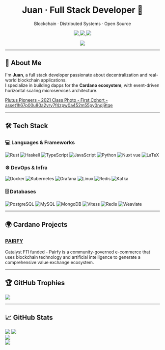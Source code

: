 <h1 align="center">Juan · Full Stack Developer 🚀</h1>
<p align="center">Blockchain · Distributed Systems · Open Source</p>

<p align="center">
  <a href="https://twitter.com/pairfy_cardano">
    <img src="https://img.shields.io/twitter/follow/pairfy_protocol?style=for-the-badge&logo=twitter&color=1DA1F2" />
  </a>
  <a href="https://www.linkedin.com/in/rey-sudo">
    <img src="https://img.shields.io/badge/LinkedIn-Juan%20Rey-blue?style=for-the-badge&logo=linkedin" />
  </a>
  <a href="mailto:sudo.delete.evil@gmail.com">
    <img src="https://img.shields.io/badge/Gmail-sudo.delete.evil%40gmail.com-red?style=for-the-badge&logo=gmail" />
  </a>
</p>

<p align="center">
  <img src="https://komarev.com/ghpvc/?username=rey-sudo&style=flat-square&color=blue" />
</p>

---

## 👋 About Me

I'm **Juan**, a full stack developer passionate about decentralization and real-world blockchain applications.  
I specialize in building dapps for the **Cardano ecosystem**, with event-driven horizontal scaling microservices architecture.

[Plutus Pioneers - 2021 Class Photo - First Cohort - asset1h67p00u80a2vry7f4zpw0a452m55py0nqj9tqe](https://pool.pm/asset1h67p00u80a2vry7f4zpw0a452m55py0nqj9tqe)

---

## 🛠️ Tech Stack

### 💻 Languages & Frameworks

![Rust](https://img.shields.io/badge/-Rust-000?style=flat-square&logo=rust)
![Haskell](https://img.shields.io/badge/-Haskell-5e5086?style=flat-square&logo=haskell)
![TypeScript](https://img.shields.io/badge/-TypeScript-3178c6?style=flat-square&logo=typescript)
![JavaScript](https://img.shields.io/badge/-JavaScript-f7df1e?style=flat-square&logo=javascript)
![Python](https://img.shields.io/badge/-Python-3776AB?style=flat-square&logo=python)
![Nuxt vue](https://img.shields.io/badge/-Vue.js-4FC08D?style=flat-square&logo=vue.js)
![LaTeX](https://img.shields.io/badge/-LaTeX-008080?style=flat-square&logo=latex)

### ⚙️ DevOps & Infra

![Docker](https://img.shields.io/badge/-Docker-2496ED?style=flat-square&logo=docker)
![Kubernetes](https://img.shields.io/badge/-Kubernetes-326ce5?style=flat-square&logo=kubernetes)
![Grafana](https://img.shields.io/badge/-Grafana-f46800?style=flat-square&logo=grafana)
![Linux](https://img.shields.io/badge/-Linux-FCC624?style=flat-square&logo=linux)
![Redis](https://img.shields.io/badge/-Redis-d82c20?style=flat-square&logo=redis)
![Kafka](https://img.shields.io/badge/-Kafka-231F20?style=flat-square&logo=apache-kafka)

### 🗄️ Databases

![PostgreSQL](https://img.shields.io/badge/-PostgreSQL-336791?style=flat-square&logo=postgresql)
![MySQL](https://img.shields.io/badge/-MySQL-4479A1?style=flat-square&logo=mysql)
![MongoDB](https://img.shields.io/badge/-MongoDB-47A248?style=flat-square&logo=mongodb)
![Vitess](https://img.shields.io/badge/-Vitess-ff7043?style=flat-square)
![Redis](https://img.shields.io/badge/-Debezium-bf360c?style=flat-square)
![Weaviate](https://img.shields.io/badge/-Weaviate-ff9900?style=flat-square)

---

## 🌍 Cardano Projects

### [PAIRFY](https://pairfy.io)  
Catalyst F11 funded - Pairfy is a community-governed e-commerce that uses blockchain technology and artificial intelligence to generate a comprehensive value exchange ecosystem.

---

## 🏆 GitHub Trophies

<p align="left">
  <img src="https://github-profile-trophy.vercel.app/?username=rey-sudo&theme=onedark&title=Stars,Followers,Commits,Repositories,PullRequest,Issues" />
</p>

---

## 📈 GitHub Stats

<p align="left">
<img src="https://github-profile-summary-cards.vercel.app/api/cards/profile-details?username=rey-sudo&theme=github_dark" />
  <img src="https://github-readme-stats.vercel.app/api?username=rey-sudo&show_icons=true&theme=radical" />
  <br />
  <img src="https://github-readme-streak-stats.herokuapp.com/?user=rey-sudo&theme=radical" />
  <br />
  <img src="https://github-readme-stats.vercel.app/api/top-langs/?username=rey-sudo&layout=compact&theme=radical" />
</p>





